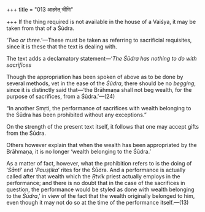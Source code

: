 +++
title = "013 आहरेत् त्रीणि"

+++
If the thing required is not available in the house of a Vaiśya, it may
be taken from that of a Śūdra.

‘*Two or three*.’—These must be taken as referring to sacrificial
requisites, since it is these that the text is dealing with.

The text adds a declamatory statement—‘*The Śūdra has nothing to do with
sacrifices*

Though the appropriation has been spoken of above as to be done by
several methods, vet in the ease of the *Śūdra*, there should be no
*begging*, since it is distinctly said that—‘the Brāhmaṇa shall not beg
wealth, for the purpose of sacrifices, from a Śūdra.’—(24)

“In another Smṛti, the performance of sacrifices with wealth belonging
to the Śūdra has been prohibited without any exceptions.”

On the strength of the present text itself, it follows that one may
accept gifts from the Śūdra.

Others however explain that when the wealth has been appropriated by the
Brāhmaṇa, it is no longer ‘wealth belonging to the Śūdra.’

As a matter of fact, however, what the prohibition refers to is the
doing of ‘*Śānti*’ and ‘*Pauṣṭika*’ rites for the Śūdra. And a
performance is actually called after that wealth which the *Ṛtvik*
priest actually employs in the performance; and there is no doubt that
in the case of the sacrifices in question, the performance would be
styled as done with wealth belonging to the *Śūdra*,’ in view of the
fact that the wealth originally belonged to him, even though it may not
do so at the time of the performance itself.—(13)


